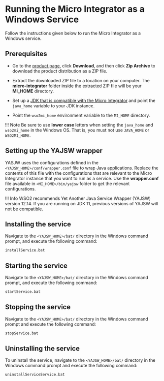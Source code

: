 # Running the Micro Integrator as a Windows Service

Follow the instructions given below to run the Micro Integrator as a Windows service.

## Prerequisites

-	Go to the [product page](https://wso2.com/integration/#), click **Download**, and then click **Zip Archive** to download the product distribution as a ZIP file.

-	Extract the downloaded ZIP file to a location on your computer. The <b>micro-integrator</b> folder inside the extracted ZIP file will be your <b>MI_HOME</b> directory.

-	Set up a [JDK that is compatible with the Micro Integrator](../install_prerequisites/#environment-compatibility) and point the `java_home` variable to your JDK instance. 
 
-	Point the `wso2mi_home` environment variable to the `MI_HOME` directory.

!!! Note 
    Be sure to use **lower case** letters when setting the `java_home` and `wso2mi_home` in the Windows OS. That is, you must not use `JAVA_HOME` or `WSO2MI_HOME`.
  
## Setting up the YAJSW wrapper 

YASJW uses the configurations defined in the `<YAJSW_HOME>/conf/wrapper.conf` file to wrap Java applications. Replace the contents of this file with the configurations that are relevant to the Micro Integrator instance that you want to run as a service. Use the **wrapper.conf** file available in `<MI_HOME>/bin/yajsw` folder to get the relevant configurations.

!!! Info
    WSO2 recommends Yet Another Java Service Wrapper (YAJSW) version 12.14. If you are running on JDK 11, previous versions of YAJSW will not be compatible.

## Installing the service

Navigate to the `<YAJSW_HOME>/bat/` directory in the Windows command prompt, and execute the following command: 

```bash
installService.bat
```

## Starting the service

Navigate to the `<YAJSW_HOME>/bat/` directory in the Windows command prompt, and execute the following command: 

```bash
startService.bat
```

## Stopping the service

Navigate to the `<YAJSW_HOME>/bat/` directory in the Windows command prompt and execute the following command: 

```bash
stopService.bat
```

## Uninstalling the service

To uninstall the service, navigate to the `<YAJSW_HOME>/bat/` directory in the Windows command prompt and execute the following command: 
 
```bash
uninstallServiceService.bat
```

